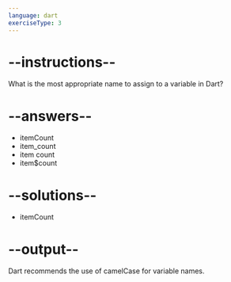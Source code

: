 ```yaml
---
language: dart
exerciseType: 3
---
```


# --instructions--

What is the most appropriate name to assign to a variable in Dart?

# --answers--

- itemCount
- item_count
- item count
- item$count

# --solutions--

- itemCount

# --output--

Dart recommends the use of camelCase for variable names.
